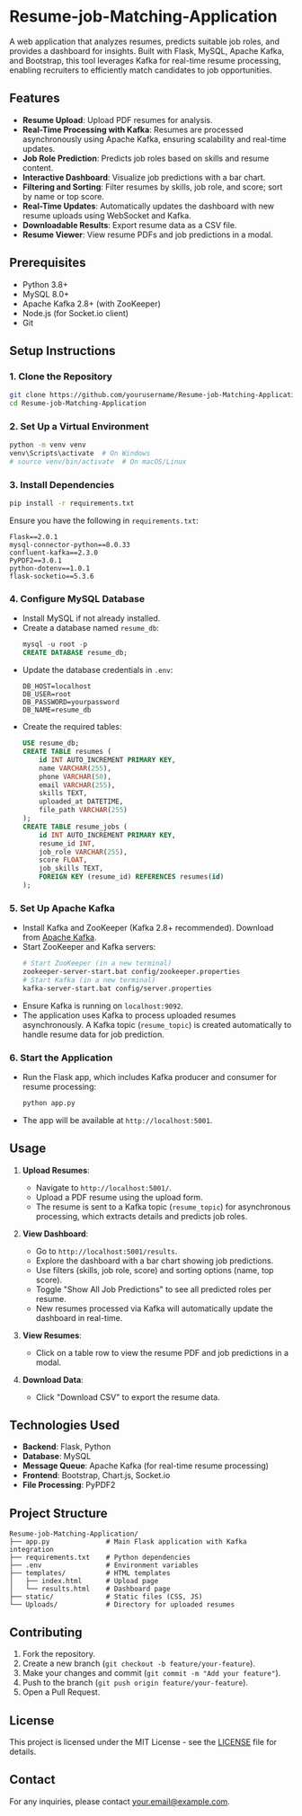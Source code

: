 # Resume-job-Matching-Application

A web application that analyzes resumes, predicts suitable job roles, and provides a dashboard for insights. Built with Flask, MySQL, Apache Kafka, and Bootstrap, this tool leverages Kafka for real-time resume processing, enabling recruiters to efficiently match candidates to job opportunities.

## Features

- **Resume Upload**: Upload PDF resumes for analysis.
- **Real-Time Processing with Kafka**: Resumes are processed asynchronously using Apache Kafka, ensuring scalability and real-time updates.
- **Job Role Prediction**: Predicts job roles based on skills and resume content.
- **Interactive Dashboard**: Visualize job predictions with a bar chart.
- **Filtering and Sorting**: Filter resumes by skills, job role, and score; sort by name or top score.
- **Real-Time Updates**: Automatically updates the dashboard with new resume uploads using WebSocket and Kafka.
- **Downloadable Results**: Export resume data as a CSV file.
- **Resume Viewer**: View resume PDFs and job predictions in a modal.

## Prerequisites

- Python 3.8+
- MySQL 8.0+
- Apache Kafka 2.8+ (with ZooKeeper)
- Node.js (for Socket.io client)
- Git

## Setup Instructions

### 1. Clone the Repository
```bash
git clone https://github.com/yourusername/Resume-job-Matching-Application.git
cd Resume-job-Matching-Application
```

### 2. Set Up a Virtual Environment
```bash
python -m venv venv
venv\Scripts\activate  # On Windows
# source venv/bin/activate  # On macOS/Linux
```

### 3. Install Dependencies
```bash
pip install -r requirements.txt
```

Ensure you have the following in `requirements.txt`:
```
Flask==2.0.1
mysql-connector-python==8.0.33
confluent-kafka==2.3.0
PyPDF2==3.0.1
python-dotenv==1.0.1
flask-socketio==5.3.6
```

### 4. Configure MySQL Database
- Install MySQL if not already installed.
- Create a database named `resume_db`:
  ```sql
  mysql -u root -p
  CREATE DATABASE resume_db;
  ```
- Update the database credentials in `.env`:
  ```plaintext
  DB_HOST=localhost
  DB_USER=root
  DB_PASSWORD=yourpassword
  DB_NAME=resume_db
  ```
- Create the required tables:
  ```sql
  USE resume_db;
  CREATE TABLE resumes (
      id INT AUTO_INCREMENT PRIMARY KEY,
      name VARCHAR(255),
      phone VARCHAR(50),
      email VARCHAR(255),
      skills TEXT,
      uploaded_at DATETIME,
      file_path VARCHAR(255)
  );
  CREATE TABLE resume_jobs (
      id INT AUTO_INCREMENT PRIMARY KEY,
      resume_id INT,
      job_role VARCHAR(255),
      score FLOAT,
      job_skills TEXT,
      FOREIGN KEY (resume_id) REFERENCES resumes(id)
  );
  ```

### 5. Set Up Apache Kafka
- Install Kafka and ZooKeeper (Kafka 2.8+ recommended). Download from [Apache Kafka](https://kafka.apache.org/downloads).
- Start ZooKeeper and Kafka servers:
  ```bash
  # Start ZooKeeper (in a new terminal)
  zookeeper-server-start.bat config/zookeeper.properties
  # Start Kafka (in a new terminal)
  kafka-server-start.bat config/server.properties
  ```
- Ensure Kafka is running on `localhost:9092`.
- The application uses Kafka to process uploaded resumes asynchronously. A Kafka topic (`resume_topic`) is created automatically to handle resume data for job prediction.

### 6. Start the Application
- Run the Flask app, which includes Kafka producer and consumer for resume processing:
  ```bash
  python app.py
  ```
- The app will be available at `http://localhost:5001`.

## Usage

1. **Upload Resumes**:
   - Navigate to `http://localhost:5001/`.
   - Upload a PDF resume using the upload form.
   - The resume is sent to a Kafka topic (`resume_topic`) for asynchronous processing, which extracts details and predicts job roles.

2. **View Dashboard**:
   - Go to `http://localhost:5001/results`.
   - Explore the dashboard with a bar chart showing job predictions.
   - Use filters (skills, job role, score) and sorting options (name, top score).
   - Toggle "Show All Job Predictions" to see all predicted roles per resume.
   - New resumes processed via Kafka will automatically update the dashboard in real-time.

3. **View Resumes**:
   - Click on a table row to view the resume PDF and job predictions in a modal.

4. **Download Data**:
   - Click "Download CSV" to export the resume data.

## Technologies Used

- **Backend**: Flask, Python
- **Database**: MySQL
- **Message Queue**: Apache Kafka (for real-time resume processing)
- **Frontend**: Bootstrap, Chart.js, Socket.io
- **File Processing**: PyPDF2

## Project Structure

```
Resume-job-Matching-Application/
├── app.py              # Main Flask application with Kafka integration
├── requirements.txt    # Python dependencies
├── .env                # Environment variables
├── templates/          # HTML templates
│   ├── index.html      # Upload page
│   └── results.html    # Dashboard page
├── static/             # Static files (CSS, JS)
└── Uploads/            # Directory for uploaded resumes
```

## Contributing

1. Fork the repository.
2. Create a new branch (`git checkout -b feature/your-feature`).
3. Make your changes and commit (`git commit -m "Add your feature"`).
4. Push to the branch (`git push origin feature/your-feature`).
5. Open a Pull Request.

## License

This project is licensed under the MIT License - see the [LICENSE](LICENSE) file for details.

## Contact

For any inquiries, please contact [your.email@example.com](mailto:your.email@example.com).